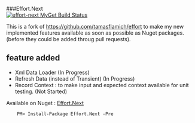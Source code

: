 ###Effort.Next   
[![effort-next MyGet Build Status](https://www.myget.org/BuildSource/Badge/effort-next?identifier=786b0d5c-6630-4ed1-8dac-cc6536879b3a)](https://www.myget.org/)

This is a fork of https://github.com/tamasflamich/effort to make my new implemented features available as soon as possible as Nuget packages. (before they could be added throug pull requests).

feature added
-------------
- Xml Data Loader (In Progress)
- Refresh Data (instead of Transient) (In Progress)
- Record Context : to make input and expected context available for unit testing. (Not Started)

Available on Nuget : [Effort.Next](https://www.nuget.org/packages/Effort.Next)

        PM> Install-Package Effort.Next -Pre
        

